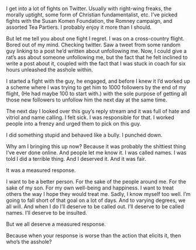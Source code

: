 

I get into a lot of fights on Twitter. Usually with right-wing freaks, the morally uptight, some form of
Christian fundamentalist, etc. I’ve picked fights with the Susan Komen Foundation, the Romney campaign, and
assorted Tea Partiers. I probably enjoy it more than I should.

But let me tell you about one fight I regret. I was on a cross-country flight. Bored out of my mind. Checking
twitter. Saw a tweet from some random guy linking to a post he’d written about unfollowing me. Now, I could
give a rat’s ass about someone unfollowing me, but the fact that he felt inclined to write a post about it,
coupled with the fact that I was stuck in coach for six hours unleashed the asshole within.

I started a fight with the guy, he engaged, and before I knew it I’d worked up a scheme where I was trying
to get him to 1000 followers by the end of my flight, (He had maybe 100 to start with.) with the sole purpose
of getting all those new followers to unfollow him the next day at the same time. 

The next day I looked over this guy’s reply stream and it was full of hate and vitriol and name calling. I
felt sick. I was responsible for that. I worked people into a frenzy and urged them to pick on this guy.

I did something stupid and behaved like a bully. I punched down.

Why am I bringing this up now? Because it was probably the shittiest thing I’ve ever done online. And people
let me know it. I was called names. I was told I did a terrible thing. And I deserved it. And it was fair.


It was a measured response. 

I want to be a better person. For the sake of the people around me. For the sake of my son. For my own
well-being and happiness. I want to treat others the way I hope they would treat me. Sadly, I know myself too
well. I’m going to fall short of that goal on a lot of days. And to varying degrees, we all will. And when I
do I’ll deserve to be called out. I’ll deserve to be called names. I’ll deserve to be insulted.

But we all deserve a measured response.

Because when your response is worse than the action that elicits it, then who’s the asshole?